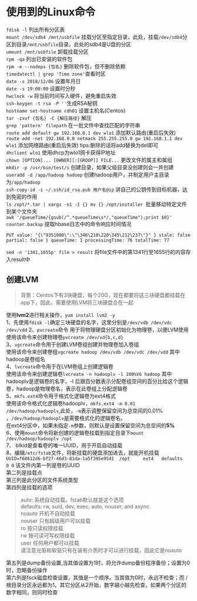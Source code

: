 # 使用到的Linux命令

`fdisk -l` 列出所有分区表  
`mount /dev/sdb4 /mnt/usbfile` 挂载分区至指定目录，此处，挂载`/dev/sdb4`分区到目录`/mnt/usbfile`目录，此处的sdb4是U盘的分区  
`umount /mnt/usbfile` 卸载挂载分区  
`rpm -qa` 列出已安装的软件包  
`rpm -e --nodeps {包名}` 删除软件包，但不删除依赖  
`timedatectl | grep 'Time zone'`查看时区  
`date -s 2018/12/06` 设置年月日  
`date -s 19:00:00` 设置时分秒  
`hwclock -w` 将当前时间写入硬件，避免重启失效  
`ssh-keygen -t rsa -P ''`生成RSA秘钥  
`hostname set-hostname cdh01` 设置主机名(Centos)  
`tar -zxvf {包名} -C {解压路径}`  解压  
`grep 'pattern' filepath` 在一批文件中查找匹配的字符串  
`route add default gw 192.168.0.1 dev wlo1` 添加默认路由(重启后失效)  
`route add -net 192.168.0.0 netmask 255.255.255.0 gw 192.168.1.1 dev wlo1` 添加网络路由(重启后失效) tips:删除的话将add替换为del即可  
`dhclient wlo1` 使用dhcp为wlo1网卡获得IP地址  
`chown [OPTION]... [OWNER][:[GROUP]] FILE...` 更改文件的属主和属组  
`mkdir -p /usr/bin/test/s`  创建目录，如果父级目录没创建则会一并创建  
`useradd -d /app/hadoop hadoop` 创建hadoop用户，并制定用户主目录为`/app/hadoop`  
`ssh-copy-id -i ~/.ssh/id_rsa.pub 用户名@ip`  讲自己的公钥传到目标机器，达到免密的作用  
`ls /opt/*.tar | xargs -n1 -I {} mv {} /opt/installer `批量移动特定文件到某个文件夹  
`awk '/queueTime/{gsub(/^.*queueTime\s*/,"queueTime");print $0}' counter.backup`  提取hbase日志中的命令响应时间情况
```text
PUT value: "{\"9351000\":\"\346\210\220\345\212\237\"}" } stale: false partial: false } queueTime: 1 processingTime: 76 totalTime: 77
```
`sed -n '1341,1655p' file > result` 将file文件中的第1341行至1655行的内容存入result中

## 创建LVM
> 背景：Centos下有3块硬盘，每个20G，现在都要将这三块硬盘都挂载在app下，因此，需要使用LVM将三块硬盘合在一起

使用**lvm2**进行相关操作，`yum install lvm2 -y`  
1、先使用`fdisk -l`确定三块硬盘的名字，这里分别是`/dev/vdb /dev/vdc /dev/vdd`
2、`pvcreate`命令 用于将物理硬盘分区初始化为物理卷，以便LVM使用  
使用该命令来创建物理卷`pvcreate /dev/vd{b,c,d}`  
3、`vgcreate`命令用于创建LVM卷组创建并物理卷加入卷组  
使用该命令来创建卷组`vgcreate hadoop /dev/vdb /dev/vdc /dev/vdd` 其中hadoop是卷组名  
4、`lvcreate`命令用于在LVM卷组上创建逻辑卷  
使用该命令来创建逻辑卷`lvcreate -n hadooplv -l 100%VG hadoop` 其中hadooplv是逻辑卷的名字，-l 后跟百分数表示分配卷组空间的百分比给这个逻辑卷，hadoop是物理卷名，表示在此卷组上分配逻辑卷  
5、`mkfs.ext4`命令用于格式化逻辑卷为ext4格式  
使用该命令格式化逻辑卷hadooplv，`mkfs.ext4 -m 0.01 /dev/hadoop/hadooplv`,此处，`-m`表示调整保留空间为总空间的0.01% ，`/dev/hadoop/hadooplv`是需要格式化的逻辑卷名。  
在ext4分区中，如果未指定`-m`参数，则默认是设置保留空间为总空间的**5%**  
6、使用`mount`命令将新创建的逻辑卷挂载到指定目录下`mount /dev/hadoop/hadooplv /opt`  
7、 blkid是查看卷的唯一UUID，用于开启自动挂载  
8、编辑`/etc/fstab`文件，将新挂载的硬盘添加进去，就能开机挂载`UUID=f68612d6-bf27-46d3-81da-1a5f395e9541  /opt     ext4   defaults    0 0`
该文件内第一列是卷的UUID  
第二列是挂载点  
第三列是此分区的文件系统类型  
第四列是挂载的选项  
> auto: 系统自动挂载，fstab默认就是这个选项  
defaults: rw, suid, dev, exec, auto, nouser, and async.  
noauto 开机不自动挂载  
nouser 只有超级用户可以挂载  
ro 按只读权限挂载  
rw 按可读可写权限挂载  
user 任何用户都可以挂载  
请注意光驱和软驱只有在装有介质时才可以进行挂载，因此它是noauto

第五列是dump备份设置,当其值设置为1时，将允许dump备份程序备份；设置为0时，忽略备份操作  
第六列是fsck磁盘检查设置，其值是一个顺序。当其值为0时，永远不检查；而 / 根目录分区永远都为1。其它分区从2开始，数字越小越先检查，如果两个分区的数字相同，则同时检查  